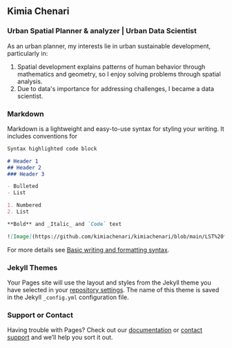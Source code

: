 ## Kimia Chenari
### Urban Spatial Planner & analyzer | Urban Data Scientist
As an urban planner, my interests lie in urban sustainable development, particularly in:
1) Spatial development explains patterns of human behavior through mathematics and geometry, so I enjoy solving problems through spatial analysis.
2) Due to data's importance for addressing challenges, I became a data scientist.
### Markdown

Markdown is a lightweight and easy-to-use syntax for styling your writing. It includes conventions for

```markdown
Syntax highlighted code block

# Header 1
## Header 2
### Header 3

- Bulleted
- List

1. Numbered
2. List

**Bold** and _Italic_ and `Code` text

![Image](https://github.com/kimiachenari/kimiachenari/blob/main/LST%20from%202013%20to%202021%20(Mashhad).png?raw=true)
```

For more details see [Basic writing and formatting syntax](https://docs.github.com/en/github/writing-on-github/getting-started-with-writing-and-formatting-on-github/basic-writing-and-formatting-syntax).

### Jekyll Themes

Your Pages site will use the layout and styles from the Jekyll theme you have selected in your [repository settings](https://github.com/kimiachenari/kimiachenari.github.io/settings/pages). The name of this theme is saved in the Jekyll `_config.yml` configuration file.

### Support or Contact

Having trouble with Pages? Check out our [documentation](https://docs.github.com/categories/github-pages-basics/) or [contact support](https://support.github.com/contact) and we’ll help you sort it out.
